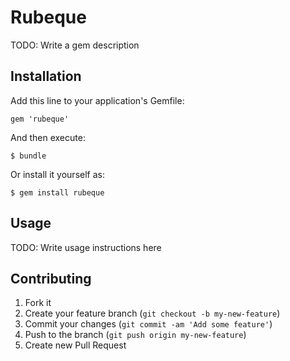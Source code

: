 # Rubeque

TODO: Write a gem description

## Installation

Add this line to your application's Gemfile:

    gem 'rubeque'

And then execute:

    $ bundle

Or install it yourself as:

    $ gem install rubeque

## Usage

TODO: Write usage instructions here

## Contributing

1. Fork it
2. Create your feature branch (`git checkout -b my-new-feature`)
3. Commit your changes (`git commit -am 'Add some feature'`)
4. Push to the branch (`git push origin my-new-feature`)
5. Create new Pull Request
